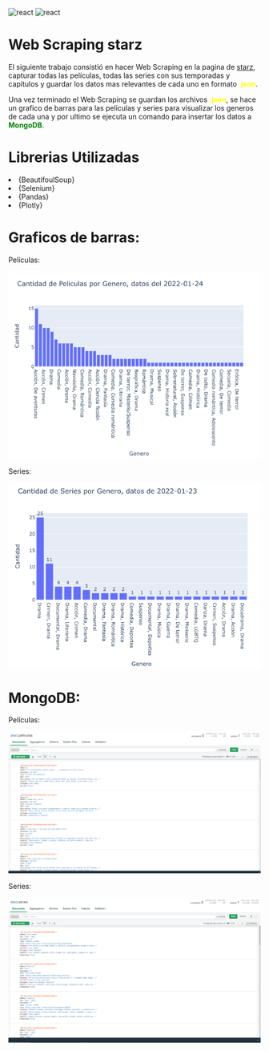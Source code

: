 <p align="left">
<img src="https://upload.wikimedia.org/wikipedia/commons/thumb/c/c3/Python-logo-notext.svg/200px-Python-logo-notext.svg.png" alt="react" width="25" height="25" />
<img src="https://upload.wikimedia.org/wikipedia/commons/d/d5/Selenium_Logo.png" alt="react" width="25" height="25" />
</p>

# Web Scraping starz

El siguiente trabajo consistió en hacer Web Scraping en la pagina de [starz](https://www.starz.com/ar), capturar todas las películas, todas las series con sus temporadas y capítulos y guardar los datos mas relevantes de cada uno en formato <b><span style = "color:yellow">.json</span></b>.

Una vez terminado el Web Scraping se guardan los archivos <b><span style = "color:yellow">.json</span></b>, se hace un grafico de barras para las peliculas y series para visualizar los generos de cada una y por ultimo se ejecuta un comando para insertar los datos a <b><span style = "color:green">MongoDB</span></b>.


# Librerias Utilizadas

<ui>

<li>
{BeautifoulSoup}
</li>

<li>
{Selenium}
</li>

<li>
{Pandas}
</li>

<li>
{Plotly}
</li>

</ui>

# Graficos de barras:

Películas:

![.](Imagenes/grafico_barras_peliculas.png)

Series:

![.](Imagenes/grafico_barras_series.png)


# MongoDB:


Películas:

![.](Imagenes/mongo_peliculas.png)

Series:

![.](Imagenes/mongo_series.png)




